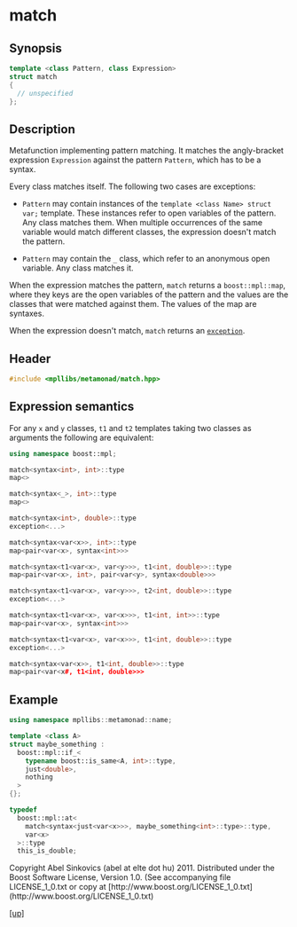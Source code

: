 # match

## Synopsis

```cpp
template <class Pattern, class Expression>
struct match
{
  // unspecified
};
```

## Description

Metafunction implementing pattern matching. It matches the angly-bracket
expression `Expression` against the pattern `Pattern`, which has to be a syntax.

Every class matches itself. The following two cases are exceptions:

* `Pattern` may contain instances of the `template <class Name> struct var;`
  template. These instances refer to open variables of the pattern. Any class
  matches them. When multiple occurrences of the same variable would match
  different classes, the expression doesn't match the pattern.

* `Pattern` may contain the `_` class, which refer to an anonymous open
  variable. Any class matches it.

When the expression matches the pattern, `match` returns a `boost::mpl::map`,
where they keys are the open variables of the pattern and the values are the
classes that were matched against them. The values of the map are syntaxes.

When the expression doesn't match, `match` returns an
[`exception`](exception.html).

## Header

```cpp
#include <mpllibs/metamonad/match.hpp>
```

## Expression semantics

For any `x` and `y` classes, `t1` and `t2` templates taking two classes as
arguments the following are equivalent:

```cpp
using namespace boost::mpl;

match<syntax<int>, int>::type
map<>

match<syntax<_>, int>::type
map<>

match<syntax<int>, double>::type
exception<...>

match<syntax<var<x>>, int>::type
map<pair<var<x>, syntax<int>>>

match<syntax<t1<var<x>, var<y>>>, t1<int, double>>::type
map<pair<var<x>, int>, pair<var<y>, syntax<double>>>

match<syntax<t1<var<x>, var<y>>>, t2<int, double>>::type
exception<...>

match<syntax<t1<var<x>, var<x>>>, t1<int, int>>::type
map<pair<var<x>, syntax<int>>>

match<syntax<t1<var<x>, var<x>>>, t1<int, double>>::type
exception<...>

match<syntax<var<x>>, t1<int, double>>::type
map<pair<var<x#, t1<int, double>>>
```

## Example

```cpp
using namespace mpllibs::metamonad::name;

template <class A>
struct maybe_something :
  boost::mpl::if_<
    typename boost::is_same<A, int>::type,
    just<double>,
    nothing
  >
{};

typedef
  boost::mpl::at<
    match<syntax<just<var<x>>>, maybe_something<int>::type>::type,
    var<x>
  >::type
  this_is_double;
```

<p class="copyright">
Copyright Abel Sinkovics (abel at elte dot hu) 2011.
Distributed under the Boost Software License, Version 1.0.
(See accompanying file LICENSE_1_0.txt or copy at
[http://www.boost.org/LICENSE_1_0.txt](http://www.boost.org/LICENSE_1_0.txt)
</p>

[[up]](reference.html)



